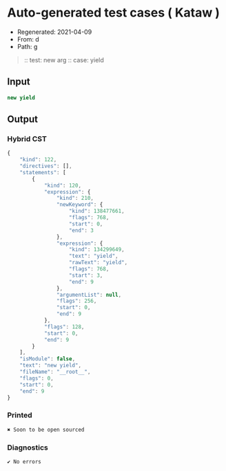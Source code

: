 # Auto-generated test cases ( Kataw )
- Regenerated: 2021-04-09
- From: d
- Path: g
> :: test: new arg
> :: case: yield
## Input

`````js
new yield
`````

## Output

### Hybrid CST

```javascript
{
    "kind": 122,
    "directives": [],
    "statements": [
        {
            "kind": 120,
            "expression": {
                "kind": 210,
                "newKeyword": {
                    "kind": 138477661,
                    "flags": 768,
                    "start": 0,
                    "end": 3
                },
                "expression": {
                    "kind": 134299649,
                    "text": "yield",
                    "rawText": "yield",
                    "flags": 768,
                    "start": 3,
                    "end": 9
                },
                "argumentList": null,
                "flags": 256,
                "start": 0,
                "end": 9
            },
            "flags": 128,
            "start": 0,
            "end": 9
        }
    ],
    "isModule": false,
    "text": "new yield",
    "fileName": "__root__",
    "flags": 0,
    "start": 0,
    "end": 9
}
```

### Printed

```javascript
✖ Soon to be open sourced
```

### Diagnostics

```javascript
✔ No errors
```


